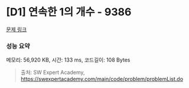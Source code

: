 # [D1] 연속한 1의 개수 - 9386 

[문제 링크](https://swexpertacademy.com/main/code/problem/problemDetail.do?contestProbId=AXALDUIq97oDFASI) 

### 성능 요약

메모리: 56,920 KB, 시간: 133 ms, 코드길이: 108 Bytes



> 출처: SW Expert Academy, https://swexpertacademy.com/main/code/problem/problemList.do